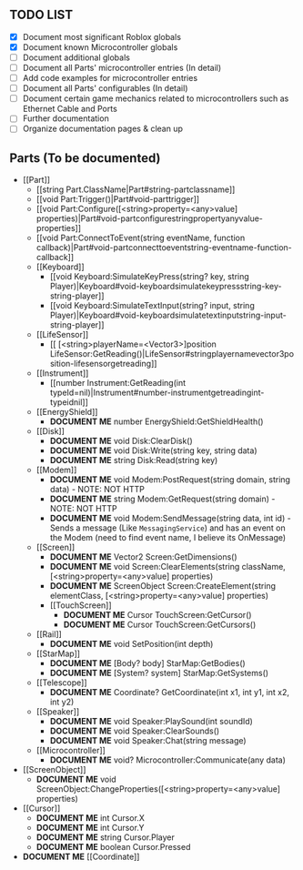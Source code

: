 ## TODO LIST

* [x] Document most significant Roblox globals
* [x] Document known Microcontroller globals
* [ ] Document additional globals
* [ ] Document all Parts' microcontroller entries (In detail)
* [ ] Add code examples for microcontroller entries
* [ ] Document all Parts' configurables (In detail)
* [ ] Document certain game mechanics related to microcontrollers such as Ethernet Cable and Ports
* [ ] Further documentation
* [ ] Organize documentation pages & clean up

## Parts (To be documented)

* [[Part]]
  * [[string Part.ClassName|Part#string-partclassname]]
  * [[void Part:Trigger()|Part#void-parttrigger]]
  * [[void Part:Configure([\<string\>property=\<any\>value] properties)|Part#void-partconfigurestringpropertyanyvalue-properties]]
  * [[void Part:ConnectToEvent(string eventName, function callback)|Part#void-partconnecttoeventstring-eventname-function-callback]]
  * [[Keyboard]]
    * [[void Keyboard:SimulateKeyPress(string? key, string Player)|Keyboard#void-keyboardsimulatekeypressstring-key-string-player]]
    * [[void Keyboard:SimulateTextInput(string? input, string Player)|Keyboard#void-keyboardsimulatetextinputstring-input-string-player]]
  * [[LifeSensor]]
    * [[ [\<string\>playerName=\<Vector3\>]position LifeSensor:GetReading()|LifeSensor#stringplayernamevector3position-lifesensorgetreading]]
  * [[Instrument]]
    * [[number Instrument:GetReading(int typeId=nil)|Instrument#number-instrumentgetreadingint-typeidnil]]
  * [[EnergyShield]]
    * **DOCUMENT ME** number EnergyShield:GetShieldHealth()
  * [[Disk]]
    * **DOCUMENT ME** void Disk:ClearDisk()
    * **DOCUMENT ME** void Disk:Write(string key, string data)
    * **DOCUMENT ME** string Disk:Read(string key)
  * [[Modem]]
    * **DOCUMENT ME** void Modem:PostRequest(string domain, string data) - NOTE: NOT HTTP
    * **DOCUMENT ME** string Modem:GetRequest(string domain) - NOTE: NOT HTTP
    * **DOCUMENT ME** void Modem:SendMessage(string data, int id) - Sends a message (Like `MessagingService`) and has an event on the Modem (need to find event name, I believe its OnMessage)
  * [[Screen]]
    * **DOCUMENT ME** Vector2 Screen:GetDimensions()
    * **DOCUMENT ME** void Screen:ClearElements(string className, [\<string\>property=\<any\>value] properties)
    * **DOCUMENT ME** ScreenObject Screen:CreateElement(string elementClass, [\<string\>property=\<any\>value] properties)
    * [[TouchScreen]]
      * **DOCUMENT ME** Cursor TouchScreen:GetCursor()
      * **DOCUMENT ME** Cursor TouchScreen:GetCursors()
  * [[Rail]]
    * **DOCUMENT ME** void SetPosition(int depth)
  * [[StarMap]]
    * **DOCUMENT ME** [Body? body] StarMap:GetBodies()
    * **DOCUMENT ME** [System? system] StarMap:GetSystems()
  * [[Telescope]]
    * **DOCUMENT ME** Coordinate? GetCoordinate(int x1, int y1, int x2, int y2)
  * [[Speaker]]
    * **DOCUMENT ME** void Speaker:PlaySound(int soundId)
    * **DOCUMENT ME** void Speaker:ClearSounds()
    * **DOCUMENT ME** void Speaker:Chat(string message)
  * [[Microcontroller]]
    * **DOCUMENT ME** void? Microcontroller:Communicate(any data)
* [[ScreenObject]]
  * **DOCUMENT ME** void ScreenObject:ChangeProperties([\<string\>property=\<any\>value] properties)
* [[Cursor]]
  * **DOCUMENT ME** int Cursor.X
  * **DOCUMENT ME** int Cursor.Y
  * **DOCUMENT ME** string Cursor.Player
  * **DOCUMENT ME** boolean Cursor.Pressed
* **DOCUMENT ME** [[Coordinate]]
